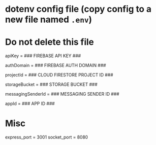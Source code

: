 # dotenv config file (copy config to a new file named `.env`)
# **Do not delete this file**

apiKey = ### FIREBASE API KEY ###

authDomain = ### FIREBASE AUTH DOMAIN ###

projectId = ### CLOUD FIRESTORE PROJECT ID ###

storageBucket = ### STORAGE BUCKET ###

messagingSenderId = ### MESSAGING SENDER ID ###

appId = ### APP ID ###

# Misc
express_port = 3001
socket_port = 8080
